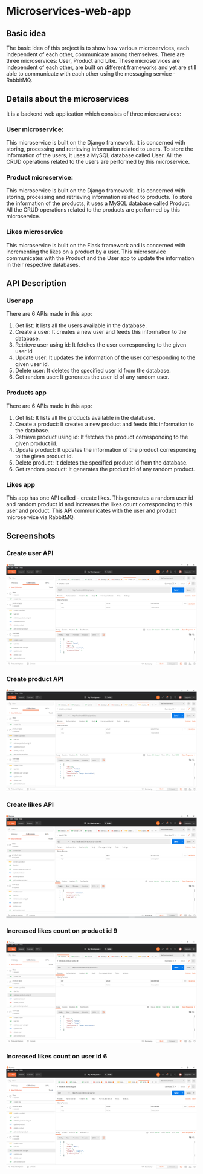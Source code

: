 # Microservices-web-app

## Basic idea
The basic idea of this project is to show how various microservices, each independent of each other, communicate among themselves. There are three microservices: User, Product and Like. These microservices are independent of each other, are built on different frameworks and yet are still able to communicate with each other using the messaging service - RabbitMQ.

## Details about the microservices

It is a backend web application which consists of three microservices:

### User microservice:

This microservice is built on the Django framework.
It is concerned with storing, processing and retrieving information related to users. To store the information of the users, it uses a MySQL database called User. All the CRUD operations related to the users are performed by this microservice.

### Product microservice: 

This microservice is built on the Django framework.
It is concerned with storing, processing and retrieving information related to products. To store the information of the products, it uses a MySQL database called Product. All the CRUD operations related to the products are performed by this microservice.

### Likes microservice

This microservice is built on the Flask framework and is concerned with incrementing the likes on a product by a user. This microservice communicates with the Product and the User app to update the information in their respective databases.

## API Description

### User app 
There are 6 APIs made in this app: 
1. Get list: It lists all the users available in the database. 
2. Create a user: It creates a new user and feeds this information to the database. 
3. Retrieve user using id: It fetches the user corresponding to the given user id
4. Update user: It updates the information of the user corresponding to the given user id.
5. Delete user: It deletes the specified user id from the database.
6. Get random user: It generates the user id of any random user. 


### Products app 

There are 6 APIs made in this app: 
1. Get list: It lists all the products available in the database. 
2. Create a product: It creates a new product and feeds this information to the database. 
3. Retrieve product using id: It fetches the product corresponding to the given product id.
4. Update product: It updates the information of the product corresponding to the given product id.
5. Delete product: It deletes the specified product id from the database.
6. Get random product: It generates the product id of any random product. 

### Likes app 

This app has one API called - create likes. This generates a random user id and random product id and increases the likes count corresponding to this user and product. This API communicates with the user and product microservice via RabbitMQ.

## Screenshots

### Create user API

![Create user](https://github.com/arishta/Microservices-web-app/blob/main/screenshots/create%20user.PNG)

### Create product API
![Create product](https://github.com/arishta/Microservices-web-app/blob/main/screenshots/create%20product.PNG)

### Create likes API
![Create likes](https://github.com/arishta/Microservices-web-app/blob/main/screenshots/create%20like.PNG)

### Increased likes count on product id 9
![Increased likes count on product](https://github.com/arishta/Microservices-web-app/blob/main/screenshots/increased%20likes%20in%20product%20id.PNG)

### Increased likes count on user id 6 
![Increased likes count on user](https://github.com/arishta/Microservices-web-app/blob/main/screenshots/increased%20likes%20in%20user.PNG)



